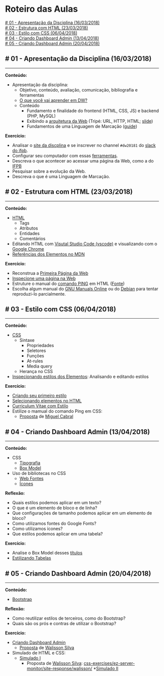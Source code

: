 # Roteiro das Aulas

[\# 01 - Apresentação da Disciplina (16/03/2018)](#-01---apresentação-da-disciplina-16032018)<br>
[\# 02 - Estrutura com HTML (23/03/2018)](#-02---estrutura-com-html-23032018)<br>
[\# 03 - Estilo com CSS (06/04/2018)](#-03---estilo-com-css-06042018)<br>
[\# 04 - Criando Dashboard Admin (13/04/2018)](#-04---criando-dashboard-admin-13042018)<br>
[\# 05 - Criando Dashboard Admin (20/04/2018)](#-05---criando-dashboard-admin-20042018)<br>

## \# 01 - Apresentação da Disciplina (16/03/2018)
---

**Conteúdo:**
- Apresentação da disciplina:
  - Objetivo, conteúdo, avaliação, comunicação, bibliografia e ferramentas
  - [O que você vai aprender em DW?](http://slides.com/luizcarlos/o-que-vou-aprender-em-dw#/)
  - Conteúdo
    - Fundamento e finalidade do frontend (HTML, CSS, JS) e backend (PHP, MySQL)
    - Exibindo a [arquitetura da Web](https://www.youtube.com/watch?v=guvsH5OFizE) (Tripé: URL, HTTP, HTML; [slide](https://ifpb.github.io/web-guide/slides/web.pdf))
    - Fundamentos de uma Linguagem de Marcação ([guide](https://ifpb.github.io/html-guide/markup/))

**Exercício:**
* Analisar o [site da discplina](https://ifpb.github.io/lm/) e se inscrever no channel `#dw20181` do [slack do ifpb](https://ifpb.slack.com).
* Configurar seu computador com essas [ferramentas](TOOLS.md).
* Descreva o que acontecer ao acessar uma página da Web, como a do [IFPB](http://www.ifpb.edu.br)
* Pesquisar sobre a evolução da Web.
* Descreva o que é uma Linguagem de Marcação.

## \# 02 - Estrutura com HTML (23/03/2018)
---

**Conteúdo:**
- [HTML](https://ifpb.github.io/html-guide/html/)
  - Tags
  - Atributos
  - Entidades
  - Comentários
- Editando HTML com [Visutal Studio Code (vscode)](http://code.visualstudio.com) e visualizando com o [Google Chrome](https://www.google.com/chrome/)
- [Referências dos Elementos no MDN](https://developer.mozilla.org/en-US/docs/Web/HTML/Element/)

**Exercício:**
* Reconstrua a [Primeira Página da Web](https://ifpb.github.io/html-exercises/html/first-web-page/)
* [Inspecione uma página na Web](https://ifpb.github.io/html-exercises/html/inspect-page/)
* Estruture o manual do [comando PING](https://ifpb.github.io/html-exercises/html/man-ping/) em HTML ([Fonte](https://linux.die.net/man/8/ping))
* Escolha algum manual do [GNU Manuals Online](https://www.gnu.org/manual/manual.html) ou do [Debian](https://www.debian.org/doc/) para tentar reproduzi-lo parcialmente.

## \# 03 - Estilo com CSS (06/04/2018)
---

**Conteúdo:**
- [CSS](https://ifpb.github.io/css-guide/css/)
  - Sintaxe
    - Propriedades
    - Seletores
    - Funções
    - At-rules
    - Media query
  - Herança no CSS
- [Inspecionando estilos dos Elementos](https://developers.google.com/web/tools/chrome-devtools/inspect-styles/): Analisando e editando estilos

**Exercício:**
* [Criando seu primeiro estilo](https://ifpb.github.io/css-exercises/css/hello-world-css/)
* [Selecionando elementos no HTML](https://ifpb.github.io/css-exercises/css/selector-css/)
* [Curriculum Vitae com Estilo](https://ifpb.github.io/css-exercises/css/curriculum-style-text/)
* Estilize o mamual do comando Ping em CSS:
  * [Proposta](https://ifpb.github.io/css-exercises/css/man-ping/) de [Miguel Cabral](https://github.com/BelarminoM)

## \# 04 - Criando Dashboard Admin (13/04/2018)
---

**Conteúdo:**
- CSS
  - [Tipografia](https://ifpb.github.io/css-guide/css/typography.html)
  - [Box Model](https://ifpb.github.io/css-guide/css/box-model.html)
- Uso de bibliotecas no CSS
  - [Web Fontes](https://ifpb.github.io/css-guide/css/web-font.html)
  - [Ícones](https://ifpb.github.io/css-guide/css/icon.html)
  

**Reflexão:**

* Quais estilos podemos aplicar em um texto?
* O que é um elemento de bloco e de linha?
* Que configurações de tamanho podemos aplicar em um elemento de bloco?
* Como utilizamos fontes do Google Fonts?
* Como utilizamos ícones?
* Que estilos podemos aplicar em uma tabela?

**Exercício:**
* Analise o Box Model desses [títulos](https://ifpb.github.io/css-guide/css/box-model/index.html)
* [Estilizando Tabelas](https://ifpb.github.io/css-exercises/css/table-css/)

## \# 05 - Criando Dashboard Admin (20/04/2018)
---

**Conteúdo:**
- [Bootstrap](https://ifpb.github.io/css-guide/packages/bootstrap/)

**Reflexão:**
* Como reutilizar estilos de terceiros, como do Bootstrap?
* Quais são os prós e contras de utilizar o Bootstrap?

**Exercício:**
* [Criando Dashboard Admin](https://ifpb.github.io/css-exercises/packages/bootstrap/dashboard-admin/)
  * [Proposta](https://ifpb.github.io/css-exercises/packages/bootstrap/dashboard-admin/ample-admin-walisson) de [Walisson Silva](https://github.com/walissonsilva)
* Simulado de HTML e CSS:
  * [Simulado I](https://ifpb.github.io/css-exercises/ez-server-monitor/)
    * Proposta de [Walisson Silva](https://github.com/walissonsilva): [css-exercises/ez-server-monitor/site-response/walisson/](https://ifpb.github.io/css-exercises/ez-server-monitor/site-response/walisson/)
  *[Simulado II](https://ifpb.github.io/css-exercises/pingdom-monitor/)

<!-- 
## \# 06 - Avalição de HTML e CSS (27/04/2018)

> Todos os detalhes da avaliação estão disponíveis nesta [página](../exams/prova-html-css/)

> Além da avaliação será divulgado o critério de avaliação do [Projeto Final](../exams/projeto.md)
 -->